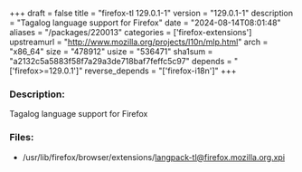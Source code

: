 +++
draft = false
title = "firefox-tl 129.0.1-1"
version = "129.0.1-1"
description = "Tagalog language support for Firefox"
date = "2024-08-14T08:01:48"
aliases = "/packages/220013"
categories = ['firefox-extensions']
upstreamurl = "http://www.mozilla.org/projects/l10n/mlp.html"
arch = "x86_64"
size = "478912"
usize = "536471"
sha1sum = "a2132c5a5883f58f7a29a3de718baf7feffc5c97"
depends = "['firefox>=129.0.1']"
reverse_depends = "['firefox-i18n']"
+++
### Description: 
Tagalog language support for Firefox

### Files: 
* /usr/lib/firefox/browser/extensions/langpack-tl@firefox.mozilla.org.xpi
